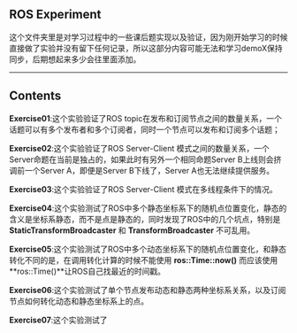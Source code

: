 ## ROS Experiment 

这个文件夹里是对学习过程中的一些课后题实现以及验证，因为刚开始学习的时候直接做了实验并没有留下任何记录，所以这部分内容可能无法和学习demoX保持同步，后期想起来多少会往里面添加。

---------

## Contents

**Exercise01**:这个实验验证了ROS topic在发布和订阅节点之间的数量关系，一个话题可以有多个发布者和多个订阅者，同时一个节点可以发布和订阅多个话题；

**Exercise02**:这个实验验证了ROS Server-Client 模式之间的数量关系，一个Server命题在当前是独占的，如果此时有另外一个相同命题Server B上线则会挤调前一个Server A，即便是Server B下线了，Server A也无法继续提供服务。

**Exercise03**:这个实验验证了ROS Server-Client 模式在多线程条件下的情况。

**Exercise04**:这个实验测试了ROS中多个静态坐标系下的随机点位置变化，静态的含义是坐标系静态，而不是点是静态的，同时发现了ROS中的几个坑点，特别是 **StaticTransformBroadcaster** 和 **TransformBroadcaster** 不可乱用。

**Exercise05**:这个实验测试了ROS中多个动态坐标系下的随机点位置变化，和静态转化不同的是，在调用转化计算的时候不能使用 **ros::Time::now()** 而应该使用 **ros::Time()**让ROS自己找最近的时间戳。

**Exercise06**:这个实验测试了单个节点发布动态和静态两种坐标系关系，以及订阅节点如何转化动态和静态坐标系上的点。

**Exercise07**:这个实验测试了
